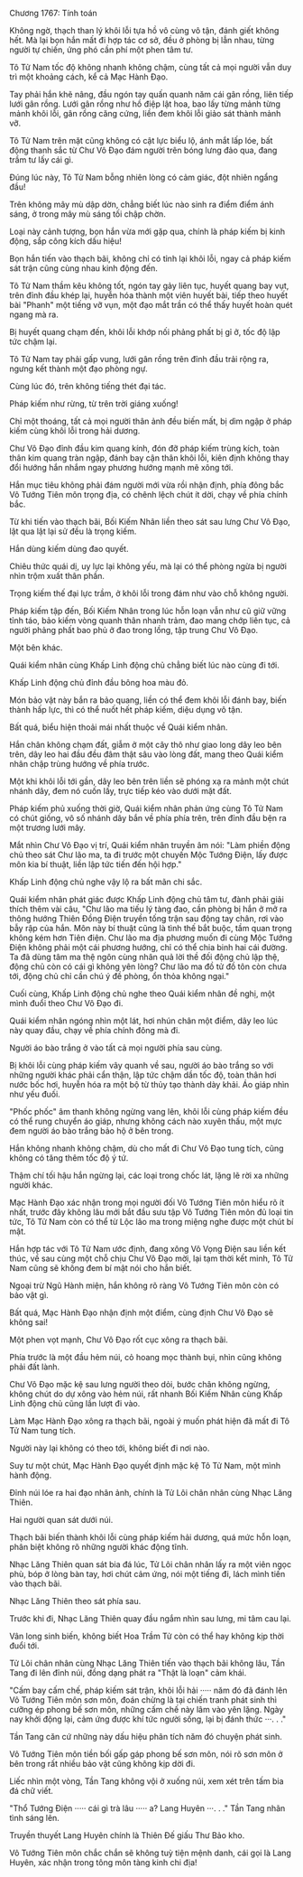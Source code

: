 




Chương 1767: Tính toán


Không ngờ, thạch than lý khôi lỗi tựa hồ vô cùng vô tận, đánh giết không hết. Mà lại bọn hắn mất đi hợp tác cơ sở, đều ở phòng bị lẫn nhau, từng người tự chiến, ứng phó cần phí một phen tâm tư.

Tô Tử Nam tốc độ không nhanh không chậm, cùng tất cả mọi người vẫn duy trì một khoảng cách, kể cả Mạc Hành Đạo.

Tay phải hắn khẽ nâng, đầu ngón tay quấn quanh năm cái gân rồng, liên tiếp lưới gân rồng. Lưới gân rồng như hồ điệp lật hoa, bao lấy từng mảnh từng mảnh khôi lỗi, gân rồng căng cứng, liền đem khôi lỗi giảo sát thành mảnh vỡ.

Tô Tử Nam trên mặt cũng không có cật lực biểu lộ, ánh mắt lấp lóe, bất động thanh sắc từ Chư Vô Đạo đám người trên bóng lưng đảo qua, đang trầm tư lấy cái gì.

Đúng lúc này, Tô Tử Nam bỗng nhiên lòng có cảm giác, đột nhiên ngẩng đầu!

Trên không mây mù dập dờn, chẳng biết lúc nào sinh ra điểm điểm ánh sáng, ở trong mây mù sáng tối chập chờn.

Loại này cảnh tượng, bọn hắn vừa mới gặp qua, chính là pháp kiếm bị kinh động, sắp công kích dấu hiệu!

Bọn hắn tiến vào thạch bãi, không chỉ có tỉnh lại khôi lỗi, ngay cả pháp kiếm sát trận cũng cùng nhau kinh động đến.

Tô Tử Nam thầm kêu không tốt, ngón tay gảy liên tục, huyết quang bay vụt, trên đỉnh đầu khép lại, huyễn hóa thành một viên huyết bài, tiếp theo huyết bài "Phanh" một tiếng vỡ vụn, một đạo mắt trần có thể thấy huyết hoàn quét ngang mà ra.

Bị huyết quang chạm đến, khôi lỗi khớp nối phảng phất bị gỉ ở, tốc độ lập tức chậm lại.

Tô Tử Nam tay phải gấp vung, lưới gân rồng trên đỉnh đầu trải rộng ra, ngưng kết thành một đạo phòng ngự.

Cùng lúc đó, trên không tiếng thét đại tác.

Pháp kiếm như rừng, từ trên trời giáng xuống!

Chỉ một thoáng, tất cả mọi người thân ảnh đều biến mất, bị dìm ngập ở pháp kiếm cùng khôi lỗi trong hải dương.

Chư Vô Đạo đỉnh đầu kim quang kính, đón đỡ pháp kiếm trùng kích, toàn thân kim quang tràn ngập, đánh bay cận thân khôi lỗi, kiên định không thay đổi hướng hắn nhắm ngay phương hướng mạnh mẽ xông tới.

Hắn mục tiêu không phải đám người mới vừa rồi nhận định, phía đông bắc Vô Tướng Tiên môn trọng địa, có chênh lệch chút ít dời, chạy về phía chính bắc.

Từ khi tiến vào thạch bãi, Bối Kiếm Nhân liền theo sát sau lưng Chư Vô Đạo, lật qua lật lại sử đều là trọng kiếm.

Hắn dùng kiếm dùng đao quyết.

Chiêu thức quái dị, uy lực lại không yếu, mà lại có thể phòng ngừa bị người nhìn trộm xuất thân phần.

Trọng kiếm thế đại lực trầm, ở khôi lỗi trong đám như vào chỗ không người.

Pháp kiếm tập đến, Bối Kiếm Nhân trong lúc hỗn loạn vẫn như cũ giữ vững tỉnh táo, bảo kiếm vòng quanh thân nhanh trảm, đao mang chớp liên tục, cả người phảng phất bao phủ ở đao trong lồng, tập trung Chư Vô Đạo.

Một bên khác.

Quái kiểm nhân cùng Khấp Linh động chủ chẳng biết lúc nào cùng đi tới.

Khấp Linh động chủ đỉnh đầu bông hoa màu đỏ.

Món bảo vật này bắn ra bảo quang, liền có thể đem khôi lỗi đánh bay, biến thành hấp lực, thì có thể nuốt hết pháp kiếm, diệu dụng vô tận.

Bất quá, biểu hiện thoải mái nhất thuộc về Quái kiểm nhân.

Hắn chân không chạm đất, giẫm ở một cây thô như giao long dây leo bên trên, dây leo hai đầu đều đâm thật sâu vào lòng đất, mang theo Quái kiểm nhân chập trùng hướng về phía trước.

Một khi khôi lỗi tới gần, dây leo bên trên liền sẽ phóng xạ ra mảnh một chút nhánh dây, đem nó cuốn lấy, trực tiếp kéo vào dưới mặt đất.

Pháp kiếm phủ xuống thời giờ, Quái kiểm nhân phản ứng cùng Tô Tử Nam có chút giống, vô số nhánh dây bắn về phía phía trên, trên đỉnh đầu bện ra một trương lưới mây.

Mắt nhìn Chư Vô Đạo vị trí, Quái kiểm nhân truyền âm nói: "Làm phiền động chủ theo sát Chư lão ma, ta đi trước một chuyến Mộc Tướng Điện, lấy được môn kia bí thuật, liền lập tức tiến đến hội hợp."

Khấp Linh động chủ nghe vậy lộ ra bất mãn chi sắc.

Quái kiểm nhân phát giác được Khấp Linh động chủ tâm tư, đành phải giải thích thêm vài câu, "Chư lão ma tiếu lý tàng đao, cần phòng bị hắn ở mở ra thông hướng Thiên Đồng Điện truyền tống trận sau động tay chân, rơi vào bẫy rập của hắn. Môn này bí thuật cũng là tình thế bắt buộc, tầm quan trọng không kém hơn Tiên điện. Chư lão ma địa phương muốn đi cùng Mộc Tướng Điện không phải một cái phương hướng, chỉ có thể chia binh hai cái đường. Ta đã dùng tâm ma thệ ngôn cùng nhân quả lời thề đối động chủ lập thệ, động chủ còn có cái gì không yên lòng? Chư lão ma đồ tử đồ tôn còn chưa tới, động chủ chỉ cần chú ý đề phòng, ổn thỏa không ngại."

Cuối cùng, Khấp Linh động chủ nghe theo Quái kiểm nhân đề nghị, một mình đuổi theo Chư Vô Đạo đi.

Quái kiểm nhân ngóng nhìn một lát, hơi nhún chân một điểm, dây leo lúc này quay đầu, chạy về phía chính đông mà đi.

Người áo bào trắng ở vào tất cả mọi người phía sau cùng.

Bị khôi lỗi cùng pháp kiếm vây quanh về sau, người áo bào trắng so với những người khác phải cẩn thận, lập tức chậm dần tốc độ, toàn thân hơi nước bốc hơi, huyễn hóa ra một bộ từ thủy tạo thành dày khải. Áo giáp nhìn như yếu đuối.

"Phốc phốc" âm thanh không ngừng vang lên, khôi lỗi cùng pháp kiếm đều có thể rung chuyển áo giáp, nhưng không cách nào xuyên thấu, một mực đem người áo bào trắng bảo hộ ở bên trong.

Hắn không nhanh không chậm, dù cho mất đi Chư Vô Đạo tung tích, cũng không có tăng thêm tốc độ ý tứ.

Thậm chí tối hậu hắn ngừng lại, các loại trong chốc lát, lặng lẽ rời xa những người khác.

Mạc Hành Đạo xác nhận trong mọi người đối Vô Tướng Tiên môn hiểu rõ ít nhất, trước đây không lâu mới bắt đầu sưu tập Vô Tướng Tiên môn đủ loại tin tức, Tô Tử Nam còn có thể từ Lộc lão ma trong miệng nghe được một chút bí mật.

Hắn hợp tác với Tô Tử Nam ước định, đang xông Vô Vọng Điện sau liền kết thúc, về sau cùng một chỗ chịu Chư Vô Đạo mời, lại tạm thời kết minh, Tô Tử Nam cũng sẽ không đem bí mật nói cho hắn biết.

Ngoại trừ Ngũ Hành miện, hắn không rõ ràng Vô Tướng Tiên môn còn có bảo vật gì.

Bất quá, Mạc Hành Đạo nhận định một điểm, cùng định Chư Vô Đạo sẽ không sai!

Một phen vọt mạnh, Chư Vô Đạo rốt cục xông ra thạch bãi.

Phía trước là một đầu hẻm núi, cỏ hoang mọc thành bụi, nhìn cũng không phải đất lành.

Chư Vô Đạo mặc kệ sau lưng người theo dỏi, bước chân không ngừng, không chút do dự xông vào hẻm núi, rất nhanh Bối Kiếm Nhân cùng Khấp Linh động chủ cũng lần lượt đi vào.

Làm Mạc Hành Đạo xông ra thạch bãi, ngoài ý muốn phát hiện đã mất đi Tô Tử Nam tung tích.

Người này lại không có theo tới, không biết đi nơi nào.

Suy tư một chút, Mạc Hành Đạo quyết định mặc kệ Tô Tử Nam, một mình hành động.

Đỉnh núi lóe ra hai đạo nhân ảnh, chính là Tử Lôi chân nhân cùng Nhạc Lăng Thiên.

Hai người quan sát dưới núi.

Thạch bãi biến thành khôi lỗi cùng pháp kiếm hải dương, quá mức hỗn loạn, phân biệt không rõ những người khác động tĩnh.

Nhạc Lăng Thiên quan sát bia đá lúc, Tử Lôi chân nhân lấy ra một viên ngọc phù, bóp ở lòng bàn tay, hơi chút cảm ứng, nói một tiếng đi, lách mình tiến vào thạch bãi.

Nhạc Lăng Thiên theo sát phía sau.

Trước khi đi, Nhạc Lăng Thiên quay đầu ngắm nhìn sau lưng, mi tâm cau lại.

Vân long sinh biến, không biết Hoa Trầm Tử còn có thể hay không kịp thời đuổi tới.

Tử Lôi chân nhân cùng Nhạc Lăng Thiên tiến vào thạch bãi không lâu, Tần Tang đi lên đỉnh núi, đồng dạng phát ra "Thật là loạn" cảm khái.

"Cấm bay cấm chế, pháp kiếm sát trận, khôi lỗi hải ····· năm đó đã đánh lên Vô Tướng Tiên môn sơn môn, đoán chừng là tại chiến tranh phát sinh thì cưỡng ép phong bế sơn môn, những cấm chế này lâm vào yên lặng. Ngày nay khởi động lại, cảm ứng được khí tức người sống, lại bị đánh thức ···. . ."

Tần Tang căn cứ những này dấu hiệu phân tích năm đó chuyện phát sinh.

Vô Tướng Tiên môn tiền bối gấp gáp phong bế sơn môn, nói rõ sơn môn ở bên trong rất nhiều bảo vật cũng không kịp dời đi.

Liếc nhìn một vòng, Tần Tang không vội ở xuống núi, xem xét trên tấm bia đá chữ viết.

"Thổ Tướng Điện ····· cái gì trà lâu ····· a? Lang Huyên ···. . ." Tần Tang nhãn tình sáng lên.

Truyền thuyết Lang Huyên chính là Thiên Đế giấu Thư Bảo kho.

Vô Tướng Tiên môn chắc chắn sẽ không tuỳ tiện mệnh danh, cái gọi là Lang Huyên, xác nhận trong tông môn tàng kinh chi địa!




